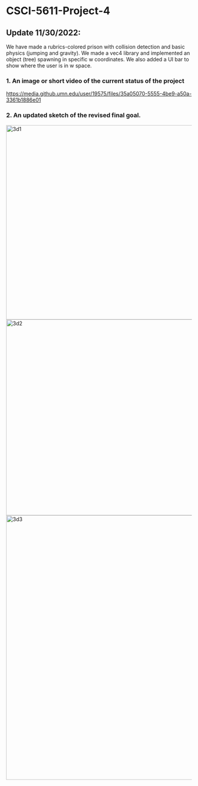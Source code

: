 # CSCI-5611-Project-4

## Update 11/30/2022:
We have made a rubrics-colored prison with collision detection and basic physics (jumping and gravity). We made a vec4 library and implemented an object (tree) spawning in specific w coordinates. We also added a UI bar to show where the user is in w space. 

### 1. An image or short video of the current status of the project
https://media.github.umn.edu/user/19575/files/35a05070-5555-4be9-a50a-3361b1886e01

### 2. An updated sketch of the revised final goal.
<img width="527" alt="3d1" src="https://media.github.umn.edu/user/19575/files/add1a0cc-c8de-4b8b-908d-999540178864">
<img width="531" alt="3d2" src="https://media.github.umn.edu/user/19575/files/fd2f96a2-5a77-4402-bec9-17f1a9a3b2fc">
<img width="717" alt="3d3" src="https://media.github.umn.edu/user/19575/files/1cf8fd11-b01f-4223-9dee-05b92370ac2c">
